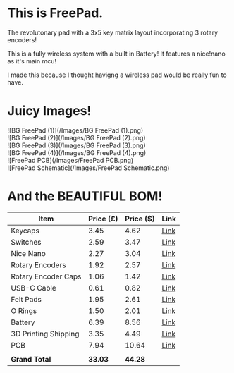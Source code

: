 # This is FreePad.
The revolutonary pad with a 3x5 key matrix layout incorporating 3 rotary encoders!

This is a fully wireless system with a built in Battery! It features a nice!nano as it's main mcu!

I made this because I thought havigng a wireless pad would be really fun to have.

# Juicy Images!
![BG FreePad (1)](/Images/BG FreePad (1).png)  
![BG FreePad (2)](/Images/BG FreePad (2).png)  
![BG FreePad (3)](/Images/BG FreePad (3).png)  
![BG FreePad (4)](/Images/BG FreePad (4).png)  
![FreePad PCB](/Images/FreePad PCB.png)  
![FreePad Schematic](/Images/FreePad Schematic.png)  

# And the BEAUTIFUL BOM!

| Item                 | Price (£) | Price (\$) | Link                                                                           |
| -------------------- | --------- | ---------- | ------------------------------------------------------------------------------ |
| Keycaps              | 3.45      | 4.62       | [Link](https://www.aliexpress.com/item/1005006005905021.html)                  |
| Switches             | 2.59      | 3.47       | [Link](https://www.aliexpress.com/item/1005006578935785.html)                  |
| Nice Nano            | 2.27      | 3.04       | [Link](https://www.aliexpress.com/item/1005001621678794.html)                  |
| Rotary Encoders      | 1.92      | 2.57       | [Link](https://www.aliexpress.com/item/33014968983.html)                       |
| Rotary Encoder Caps  | 1.06      | 1.42       | [Link](https://www.aliexpress.com/item/1005005983134515.html)                  |
| USB-C Cable          | 0.61      | 0.82       | [Link](https://www.aliexpress.com/item/33014968983.html)                       |
| Felt Pads            | 1.95      | 2.61       | [Link](https://www.aliexpress.com/item/1005002289117326.html)                  |
| O Rings              | 1.50      | 2.01       | [Link](https://www.aliexpress.com/item/1005005950575947.html)                  |
| Battery              | 6.39      | 8.56       | [Link](https://www.amazon.co.uk/gp/product/B0C7462TMS?smid=ASLRAS85RTYN3&th=1) |
| 3D Printing Shipping | 3.35      | 4.49       | [Link](https://send.royalmail.com/?iid=RM0624_NAV_SEND)                        |
| PCB                  | 7.94      | 10.64      | [Link](https://jlcpcb.com/)                                                    |
|                      |           |            |                                                                                |
| **Grand Total**      | **33.03** | **44.28**  |                                                                                |
